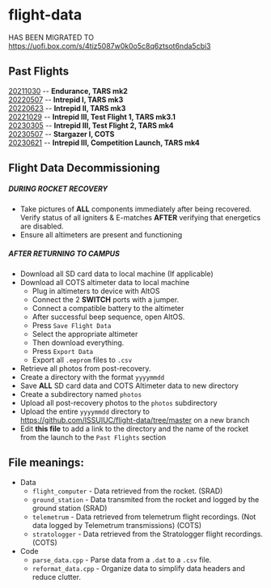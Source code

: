 # flight-data
HAS BEEN MIGRATED TO https://uofi.box.com/s/4tiz5087w0k0o5c8q6ztsot6nda5cbi3 

## Past Flights
[20211030](https://github.com/ISSUIUC/flight-data/tree/master/20211030) -- **Endurance, TARS mk2** <br/>
[20220507](https://github.com/ISSUIUC/flight-data/tree/master/20220507) -- **Intrepid I, TARS mk3** <br/>
[20220623](https://github.com/ISSUIUC/flight-data/tree/master/20220623) -- **Intrepid II, TARS mk3** <br/>
[20221029](https://github.com/ISSUIUC/flight-data/tree/master/20221029) -- **Intrepid III, Test Flight 1, TARS mk3.1** <br/>
[20230305](https://github.com/ISSUIUC/flight-data/tree/master/20230305) -- **Intrepid III, Test Flight 2, TARS mk4** <br/>
[20230507](https://github.com/ISSUIUC/flight-data/tree/master/20230507) -- **Stargazer I, COTS** <br/>
[20230621](https://github.com/ISSUIUC/flight-data/tree/master/20230621) -- **Intrepid III, Competition Launch, TARS mk4** <br/>


## Flight Data Decommissioning
##### DURING ROCKET RECOVERY
- Take pictures of **ALL** components immediately after being recovered. Verify status of all igniters & E-matches **AFTER** verifying that energetics are disabled.
- Ensure all altimeters are present and functioning

##### AFTER RETURNING TO CAMPUS
- Download all SD card data to local machine (If applicable)
- Download all COTS altimeter data to local machine
	- Plug in altimeters to device with AltOS
	- Connect the 2 **SWITCH** ports with a jumper.
	- Connect a compatible battery to the altimeter
	- After successful beep sequence, open AltOS.
	- Press `Save Flight Data`
	- Select the appropriate altimeter
	- Then download everything.
	- Press `Export Data`
	- Export all `.eeprom` files to `.csv` 
- Retrieve all photos from post-recovery.
- Create a directory with the format `yyyymmdd`
- Save **ALL** SD card data and COTS Altimeter data to new directory
- Create a subdirectory named `photos`
- Upload all post-recovery photos to the `photos` subdirectory
- Upload the entire `yyyymmdd` directory to https://github.com/ISSUIUC/flight-data/tree/master on a new branch
- Edit **this file** to add a link to the directory and the name of the rocket from the launch to the `Past Flights` section

## File meanings: 
 * Data
   * `flight_computer` - Data retrieved from the rocket. (SRAD) <br />
   * `ground_station` - Data transmited from the rocket and logged by the ground station (SRAD) <br />
   * `telemetrum` - Data retrieved from telemetrum flight recordings. (Not data logged by Telemetrum transmissions) (COTS) <br />
   * `stratologger` - Data retrieved from the Stratologger flight recordings. (COTS) <br />
 * Code
   * `parse_data.cpp` - Parse data from a `.dat` to a `.csv` file. 
   * `reformat_data.cpp` - Organize data to simplify data headers and reduce clutter. 
